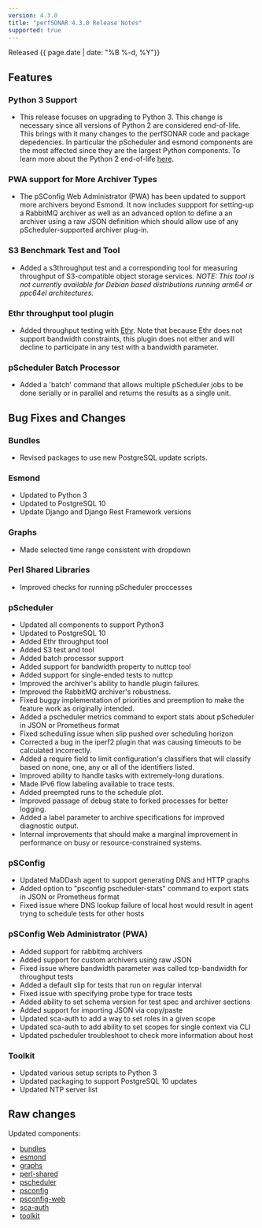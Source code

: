 ```yaml
---
version: 4.3.0
title: "perfSONAR 4.3.0 Release Notes"
supported: true
---
```


Released {{ page.date | date: "%B %-d, %Y"}}

Features
--------

### Python 3 Support

- This release focuses on upgrading to Python 3. This change is necessary since all versions of Python 2 are considered end-of-life. This brings with it many changes to the perfSONAR code and package depedencies. In particular the pScheduler and esmond components are the most affected since they are the largest Python components. To learn more about the Python 2 end-of-life [here](https://www.python.org/doc/sunset-python-2/). 

### PWA support for More Archiver Types

- The pSConfig Web Administrator (PWA) has been updated to support more archivers beyond Esmond. It now includes suppport for setting-up a RabbitMQ archiver as well as an advanced option to define a an archiver using a raw JSON definition which should allow use of any pScheduler-supported archiver plug-in. 

### S3 Benchmark Test and Tool

- Added a s3throughput test and a corresponding tool for measuring throughput of S3-compatible object storage services. *NOTE: This tool is not currently available for Debian based distributions running arm64 or ppc64el architectures.*

### Ethr throughput tool plugin

- Added throughput testing with [Ethr](https://github.com/microsoft/ethr). Note that because Ethr does not support bandwidth constraints, this plugin does not either and will decline to participate in any test with a bandwidth parameter.

### pScheduler Batch Processor

- Added a 'batch' command that allows multiple pScheduler jobs to be done serially or in parallel and returns the results as a single unit.

Bug Fixes and Changes
---------------------

### Bundles
 - Revised packages to use new PostgreSQL update scripts. 

### Esmond
 - Updated to Python 3
 - Updated to PostgreSQL 10
 - Update Django and Django Rest Framework versions

### Graphs
- Made selected time range consistent with dropdown

### Perl Shared Libraries
- Improved checks for running pScheduler proccesses

### pScheduler
 - Updated all components to support Python3
 - Updated to PostgreSQL 10
 - Added Ethr throughput tool
 - Added S3 test and tool
 - Added batch processor support
 - Added support for bandwidth property to nuttcp tool
 - Added support for single-ended tests to nuttcp
 - Improved the archiver's ability to handle plugin failures.
 - Improved the RabbitMQ archiver's robustness.
 - Fixed buggy implementation of priorities and preemption to make the feature work as originally intended.
 - Added a pscheduler metrics command to export stats about pScheduler in JSON or Prometheus format
 - Fixed scheduling issue when slip pushed over scheduling horizon
 - Corrected a bug in the iperf2 plugin that was causing timeouts to be calculated incorrectly.
 - Added a require field to limit configuration's classifiers that will classify based on none, one, any or all of the identifiers listed.
 - Improved ability to handle tasks with extremely-long durations.
 - Made IPv6 flow labeling available to trace tests.
 - Added preempted runs to the schedule plot.
 - Improved passage of debug state to forked processes for better logging.
 - Added a label parameter to archive specifications for improved diagnostic output.
 - Internal improvements that should make a marginal improvement in performance on busy or resource-constrained systems.

### pSConfig
 - Updated MaDDash agent to support generating DNS and HTTP graphs
 - Added option to "psconfig pscheduler-stats" command to export stats in JSON or Prometheus format
 - Fixed issue where DNS lookup failure of local host would result in agent tryng to schedule tests for other hosts

### pSConfig Web Administrator (PWA)
 - Added support for rabbitmq archivers
 - Added support for custom archivers using raw JSON
 - Fixed issue where bandwidth parameter was called tcp-bandwidth for throughput tests
 - Added a default slip for tests that run on regular interval
 - Fixed issue with  specifying probe type for trace tests
 - Added ability to set schema version for test spec and archiver sections
 - Added support for importing JSON via copy/paste
 - Updated sca-auth to add a way to set roles in a given scope
 - Updated sca-auth to add ability to set scopes for single context via CLI
 - Updated pscheduler troubleshoot to check more information about host

### Toolkit
- Updated various setup scripts to Python 3
- Updated packaging to support PostgreSQL 10 updates
- Updated NTP server list

Raw changes
-----------

Updated components:

-   [bundles](https://github.com/perfsonar/bundles/compare/v4.2.4...v4.3.0)
-   [esmond](https://github.com/perfsonar/esmond/compare/v4.2.4...v4.3.0)
-   [graphs](https://github.com/perfsonar/graphs/compare/v4.2.4...v4.3.0)
-   [perl-shared](https://github.com/perfsonar/perl-shared/compare/v4.2.4...v4.3.0)
-   [pscheduler](https://github.com/perfsonar/pscheduler/compare/v4.2.4...v4.3.0)
-   [psconfig](https://github.com/perfsonar/psconfig/compare/v4.2.4...v4.3.0)
-   [psconfig-web](https://github.com/perfsonar/psconfig-web/compare/v4.2.4...v4.3.0)
-   [sca-auth](https://github.com/perfsonar/sca-auth/compare/v4.2.4...v4.3.0)
-   [toolkit](https://github.com/perfsonar/toolkit/compare/v4.2.4...v4.3.0)
